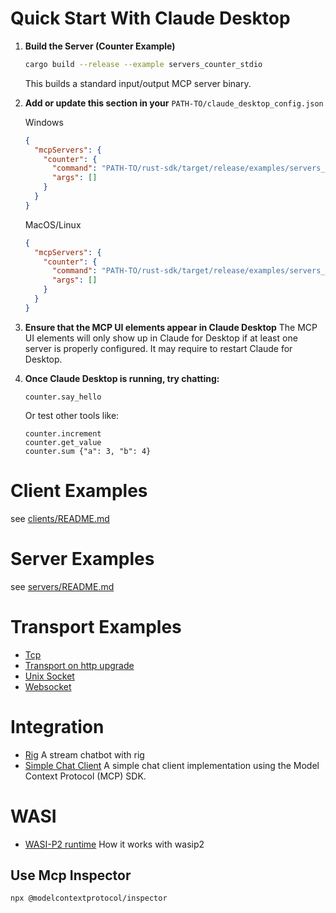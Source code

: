 # Quick Start With Claude Desktop

1. **Build the Server (Counter Example)**

   ```sh
   cargo build --release --example servers_counter_stdio
   ```

   This builds a standard input/output MCP server binary.

2. **Add or update this section in your** `PATH-TO/claude_desktop_config.json`

   Windows

   ```json
   {
     "mcpServers": {
       "counter": {
         "command": "PATH-TO/rust-sdk/target/release/examples/servers_counter_stdio.exe",
         "args": []
       }
     }
   }
   ```

   MacOS/Linux

   ```json
   {
     "mcpServers": {
       "counter": {
         "command": "PATH-TO/rust-sdk/target/release/examples/servers_counter_stdio",
         "args": []
       }
     }
   }
   ```

3. **Ensure that the MCP UI elements appear in Claude Desktop**
   The MCP UI elements will only show up in Claude for Desktop if at least one server is properly configured. It may require to restart Claude for Desktop.

4. **Once Claude Desktop is running, try chatting:**

   ```text
   counter.say_hello
   ```

   Or test other tools like:

   ```texts
   counter.increment
   counter.get_value
   counter.sum {"a": 3, "b": 4}
   ```

# Client Examples

see [clients/README.md](clients/README.md)

# Server Examples

see [servers/README.md](servers/README.md)

# Transport Examples

- [Tcp](transport/src/tcp.rs)
- [Transport on http upgrade](transport/src/http_upgrade.rs)
- [Unix Socket](transport/src/unix_socket.rs)
- [Websocket](transport/src/websocket.rs)

# Integration

- [Rig](examples/rig-integration) A stream chatbot with rig
- [Simple Chat Client](examples/simple-chat-client) A simple chat client implementation using the Model Context Protocol (MCP) SDK.

# WASI

- [WASI-P2 runtime](wasi) How it works with wasip2

## Use Mcp Inspector

```sh
npx @modelcontextprotocol/inspector
```

